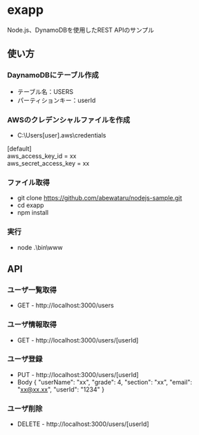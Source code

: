 # exapp
Node.js、DynamoDBを使用したREST APIのサンプル

## 使い方

### DaynamoDBにテーブル作成
- テーブル名：USERS
- パーティションキー：userId

### AWSのクレデンシャルファイルを作成
- C:\Users\[user]\.aws\credentials

[default]<br />
aws_access_key_id = xx<br />
aws_secret_access_key = xx<br />

### ファイル取得
- git clone https://github.com/abewataru/nodejs-sample.git
- cd exapp
- npm install

### 実行
- node .\bin\www

## API

### ユーザ一覧取得
- GET - http://localhost:3000/users

### ユーザ情報取得
- GET - http://localhost:3000/users/[userId]

### ユーザ登録
- PUT - http://localhost:3000/users/[userId]
- Body
{
"userName": "xx",
"grade": 4,
"section": "xx",
"email": "xx@xx.xx",
"userId": "1234"
}

### ユーザ削除
- DELETE - http://localhost:3000/users/[userId]
